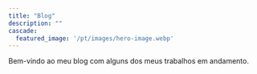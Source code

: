 ```yaml
---
title: "Blog"
description: ""
cascade:
  featured_image: '/pt/images/hero-image.webp'
---
```


Bem-vindo ao meu blog com alguns dos meus trabalhos em andamento.
